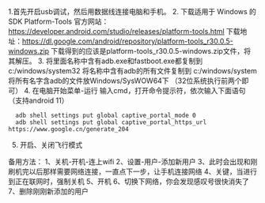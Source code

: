 1.首先开启usb调试，然后用数据线连接电脑和手机。
2. 下载适用于 Windows 的 SDK Platform-Tools
    官方网站：https://developer.android.com/studio/releases/platform-tools.html
    下载地址：https://dl.google.com/android/repository/platform-tools_r30.0.5-windows.zip
    下载得到的应该是platform-tools_r30.0.5-windows.zip文件，将其解压。
3. 将里面名称中含有adb.exe和fastboot.exe都复制到 c:/windows/system32
   将名称中含有adb的所有文件复制到 c:/windows/system
   将所有名字含adb的文件放Windows/SysWOW64下
   （32位系统执行前两个即可）
4. 在电脑开始菜单-运行 输入cmd，打开命令提示符，依次输入下面语句（支持android 11）
 ```
   adb shell settings put global captive_portal_mode 0
   adb shell settings put global captive_portal_https_url https://www.google.cn/generate_204
```
5. 开启、关闭飞行模式

备用方法：
1、关机-开机-连上wifi
2、设置-用户-添加新用户
3、此时会出现和刚刷机完以后那样需要网络连接，一直点下一步，让手机连接网络
4、关键，当进行到正在联网时，强制关机
5、开机
6、切换下网络，你会发现感叹号很快消失了
7、删除刚刚新添加的用户

